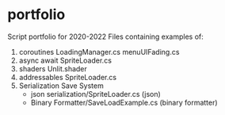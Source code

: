 # portfolio
Script portfolio for 2020-2022
Files containing examples of:
1. coroutines 
    LoadingManager.cs 
    menuUIFading.cs
2. async await
    SpriteLoader.cs
3. shaders
    Unlit.shader
4. addressables
    SpriteLoader.cs
5. Serialization
    Save System
    - json serialization/SpriteLoader.cs (json)
    - Binary Formatter/SaveLoadExample.cs (binary formatter)
